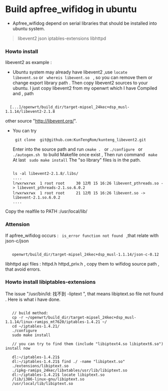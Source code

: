 # Build apfree_wifidog in ubuntu


* Apfree_wifidog depend on serial libraries that should be installed into ubuntu system.
>  libevent2
   json
   iptables-extensions
   libhttpd

### Howto install 

  libevent2 as example :

*  Ubuntu system may already have libevent2 ,use <code>locate libevent.so</code> or <code> whereis libevent.so </code> ,
  so you can remove them or change export library path .
  Then copy libevent2 sources to your ubuntu. I just copy libevent2 from my openwrt which I have Compiled and , path
  
<code> 
  [...]/openwrt/build_dir/target-mipsel_24kec+dsp_musl-1.1.14/libevent2-2.1.8
</code>

   other source "http://libevent.org/".

 * You can try   
   <pre><code> git clone  git@github.com:KunTengRom/kunteng_libevent2.git  </code></pre>
   Enter into the source path and run 
   <code>cmake . </code> or 
   <code>./configure </code> or <code>./autogen.sh </code> to build Makefile once exist ,
   Then run command <code> make </code> At last <code> sudo make install</code> 
  The "so library" files is in the path.
  
   <pre><code>
   ls -al libevent2-2.1.8/.libs/ 
   ....
   lrwxrwxrwx  1 root root     30 12月 15 16:26 libevent_pthreads.so -> libevent_pthreads-2.1.so.6.0.2
   lrwxrwxrwx  1 root root     21 12月 15 16:26 libevent.so -> libevent-2.1.so.6.0.2
   ....
   </code></pre>
   
  Copy the realfile to PATH :/usr/local/lib/
  
### Attension

  If apfree_wifidog occurs : <code> is_error function not found </code> ,that relate with json-c/json
  
<code>
   openwrt/build_dir/target-mipsel_24kec+dsp_musl-1.1.14/json-c-0.12
</code> 

  libhttpd api files : httpd.h httpd_priv.h , copy them to wifidog source path , that avoid errors.

###  Howto install libiptables-extensions
   The issue "/usr/bin/ld: 找不到 -liptext ", that means libiptext.so file not found .
   Here is what i have done.
   <pre><code>
   // build method:
   cp -r ~/openwrt/build_dir/target-mipsel_24kec+dsp_musl-1.1.14/linux-ramips_mt7620/iptables-1.4.21 ~/
   cd ~/iptables-1.4.21/
   ./configure
   sudo make install
   
   // you can try to find them (include "libiptext4.so libiptext6.so")  install now 
   
   dl:~/iptables-1.4.21$ 
   dl:~/iptables-1.4.21$ find ./ -name "libiptext.so"
   ./extensions/libiptext.so
   ./ipkg-ramips_24kec/libxtables/usr/lib/libiptext.so
   dl:~/iptables-1.4.21$ locate libiptext.so
   /lib/i386-linux-gnu/libiptext.so
   /usr/local/lib/libiptext.so
   </code></pre>
 

   
   
   
   
   
   
   
   
